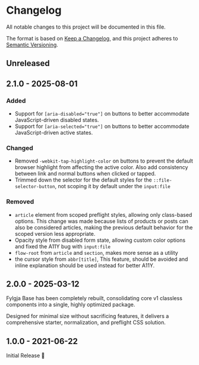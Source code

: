 # Changelog

All notable changes to this project will be documented in this file.

The format is based on [Keep a Changelog](https://keepachangelog.com/en/1.1.0/),
and this project adheres to [Semantic Versioning](https://semver.org/spec/v2.0.0.html).

## Unreleased

## 2.1.0 - 2025-08-01

### Added

- Support for `[aria-disabled="true"]` on buttons to better accommodate JavaScript-driven disabled states.
- Support for `[aria-selected="true"]` on buttons to better accommodate JavaScript-driven active states.

### Changed

- Removed `-webkit-tap-highlight-color` on buttons to prevent the default browser highlight from affecting the active color.
  Also add consistency between link and normal buttons when clicked or tapped.
- Trimmed down the selector for the default styles for the `::file-selector-button`, not scoping it by default under the `input:file`

### Removed

- `article` element from scoped preflight styles, allowing only class-based options.
  This change was made because lists of products or posts can also be considered articles,
  making the previous default behavior for the scoped version less appropriate.
- Opacity style from disabled form state, allowing custom color options and fixed the A11Y bug with `input:file`
- `flow-root` from `article` and `section`, makes more sense as a utility
- the cursor style from `abbr[title]`,
  This feature, should be avoided and inline explanation should be used instead for better A11Y.

## 2.0.0 - 2025-03-12

Fylgja Base has been completely rebuilt,
consolidating core v1 classless components into a single,
highly optimized package.

Designed for minimal size without sacrificing features,
it delivers a comprehensive starter, normalization, and preflight CSS solution.

## 1.0.0 - 2021-06-22

Initial Release 🎉
